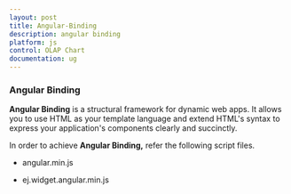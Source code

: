 ```yaml
---
layout: post
title: Angular-Binding
description: angular binding
platform: js
control: OLAP Chart
documentation: ug
---
```


### Angular Binding

**Angular Binding** is a structural framework for dynamic web apps. It allows you to use HTML as your template language and extend HTML's syntax to express your application's components clearly and succinctly.

In order to achieve **Angular Binding,** refer the following script files.

* angular.min.js

* ej.widget.angular.min.js



